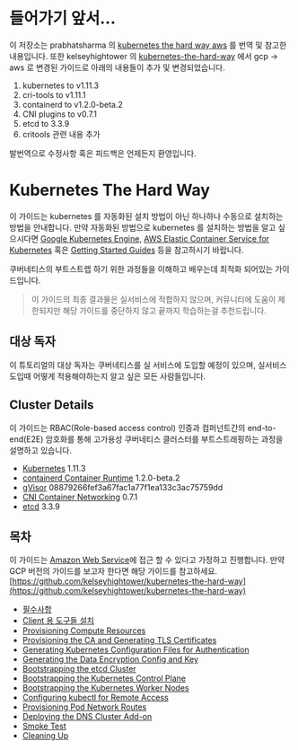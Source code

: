 # 들어가기 앞서...

이 저장소는 prabhatsharma 의 [kubernetes the hard way aws](https://github.com/prabhatsharma/kubernetes-the-hard-way-aws) 를 번역 및 참고한 내용입니다. 또한 kelseyhightower 의 [kubernetes-the-hard-way](https://github.com/kelseyhightower/kubernetes-the-hard-way) 에서 gcp -> aws 로 변경된 가이드로 아래의 내용들이 추가 및 변경되었습니다.

1. kubernetes to v1.11.3
2. cri-tools to v1.11.1
3. containerd to v1.2.0-beta.2
4. CNI plugins to v0.7.1
5. etcd to 3.3.9
6. critools 관련 내용 추가

발번역으로 수정사항 혹은 피드백은 언제든지 환영입니다.

# Kubernetes The Hard Way

이 가이드는 kubernetes 를 자동화된 설치 방법이 아닌 하나하나 수동으로 설치하는 방법을 안내합니다. 만약 자동화된 방법으로 kubernetes 를 설치하는 방법을 알고 싶으시다면 [Google Kubernetes Engine](https://cloud.google.com/kubernetes-engine), [AWS Elastic Container Service for Kubernetes](https://aws.amazon.com/eks/) 혹은 [Getting Started Guides](http://kubernetes.io/docs/getting-started-guides/) 등을 참고하시기 바랍니다.

쿠버네티스의 부트스트랩 하기 위한 과정들을 이해하고 배우는데 최적화 되어있는 가이드입니다.

> 이 가이드의 최종 결과물은 실서비스에 적합하지 않으며, 커뮤니티에 도움이 제한되지만 해당 가이드를 중단하지 않고 끝까지 학습하는걸 추천드립니다. 

## 대상 독자

이 튜토리얼의 대상 독자는 쿠버네티스를 실 서비스에 도입할 예정이 있으며, 실서비스 도입때 어떻게 적용해야하는지 알고 싶은 모든 사람들입니다. 

## Cluster Details

이 가이드는 RBAC(Role-based access control) 인증과 컴퍼넌트간의 end-to-end(E2E) 암호화를 통해 고가용성 쿠버네티스 클러스터를 부트스트래핑하는 과정을 설명하고 있습니다.

* [Kubernetes](https://github.com/kubernetes/kubernetes) 1.11.3
* [containerd Container Runtime](https://github.com/containerd/containerd) 1.2.0-beta.2
* [gVisor](https://github.com/google/gvisor) 08879266fef3a67fac1a77f1ea133c3ac75759dd
* [CNI Container Networking](https://github.com/containernetworking/cni) 0.7.1
* [etcd](https://github.com/coreos/etcd) 3.3.9

## 목차

이 가이드는 [Amazon Web Service](https://aws.amazon.com/)에 접근 할 수 있다고 가정하고 진행합니다.
만약 GCP 버전의 가이드를 보고자 한다면 해당 가이드를 참고하세요. [https://github.com/kelseyhightower/kubernetes-the-hard-way](https://github.com/kelseyhightower/kubernetes-the-hard-way)

* [필수사항](docs/01-prerequisites.md)
* [Client 용 도구들 설치](docs/02-client-tools.md)
* [Provisioning Compute Resources](docs/03-compute-resources.md)
* [Provisioning the CA and Generating TLS Certificates](docs/04-certificate-authority.md)
* [Generating Kubernetes Configuration Files for Authentication](docs/05-kubernetes-configuration-files.md)
* [Generating the Data Encryption Config and Key](docs/06-data-encryption-keys.md)
* [Bootstrapping the etcd Cluster](docs/07-bootstrapping-etcd.md)
* [Bootstrapping the Kubernetes Control Plane](docs/08-bootstrapping-kubernetes-controllers.md)
* [Bootstrapping the Kubernetes Worker Nodes](docs/09-bootstrapping-kubernetes-workers.md)
* [Configuring kubectl for Remote Access](docs/10-configuring-kubectl.md)
* [Provisioning Pod Network Routes](docs/11-pod-network-routes.md)
* [Deploying the DNS Cluster Add-on](docs/12-dns-addon.md)
* [Smoke Test](docs/13-smoke-test.md)
* [Cleaning Up](docs/14-cleanup.md)
